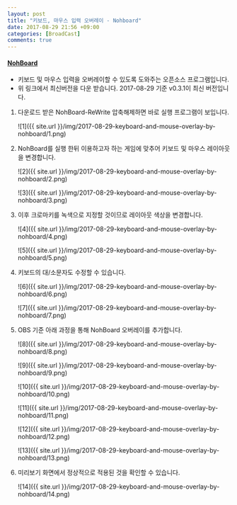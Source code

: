 ```yaml
---
layout: post
title: "키보드, 마우스 입력 오버레이 - Nohboard"
date: 2017-08-29 21:56 +09:00
categories: [BroadCast]
comments: true
---
```


#### [NohBoard](https://github.com/ThoNohT/NohBoard/releases)

* 키보드 및 마우스 입력을 오버레이할 수 있도록 도와주는 오픈소스 프로그램입니다.
* 위 링크에서 최신버전을 다운 받습니다. 2017-08-29 기준 v0.3.1이 최신 버전입니다.

1. 다운로드 받은 NohBoard-ReWrite 압축해제하면 바로 실행 프로그램이 보입니다.

   ![1]({{ site.url }}/img/2017-08-29-keyboard-and-mouse-overlay-by-nohboard/1.png)

2. NohBoard를 실행 한뒤 이용하고자 하는 게임에 맞추어 키보드 및 마우스 레이아웃을 변경합니다.

   ![2]({{ site.url }}/img/2017-08-29-keyboard-and-mouse-overlay-by-nohboard/2.png)

   ![3]({{ site.url }}/img/2017-08-29-keyboard-and-mouse-overlay-by-nohboard/3.png)

3. 이후 크로마키를 녹색으로 지정할 것이므로 레이아웃 색상을 변경합니다.

   ![4]({{ site.url }}/img/2017-08-29-keyboard-and-mouse-overlay-by-nohboard/4.png)

   ![5]({{ site.url }}/img/2017-08-29-keyboard-and-mouse-overlay-by-nohboard/5.png)

4. 키보드의 대/소문자도 수정할 수 있습니다.

   ![6]({{ site.url }}/img/2017-08-29-keyboard-and-mouse-overlay-by-nohboard/6.png)

   ![7]({{ site.url }}/img/2017-08-29-keyboard-and-mouse-overlay-by-nohboard/7.png)

5. OBS 기준 아래 과정을 통해 NohBoard 오버레이를 추가합니다.

   ![8]({{ site.url }}/img/2017-08-29-keyboard-and-mouse-overlay-by-nohboard/8.png)

   ![9]({{ site.url }}/img/2017-08-29-keyboard-and-mouse-overlay-by-nohboard/9.png)

   ![10]({{ site.url }}/img/2017-08-29-keyboard-and-mouse-overlay-by-nohboard/10.png)

   ![11]({{ site.url }}/img/2017-08-29-keyboard-and-mouse-overlay-by-nohboard/11.png)

   ![12]({{ site.url }}/img/2017-08-29-keyboard-and-mouse-overlay-by-nohboard/12.png)

   ![13]({{ site.url }}/img/2017-08-29-keyboard-and-mouse-overlay-by-nohboard/13.png)

6. 미리보기 화면에서 정상적으로 적용된 것을 확인할 수 있습니다.

   ![14]({{ site.url }}/img/2017-08-29-keyboard-and-mouse-overlay-by-nohboard/14.png)